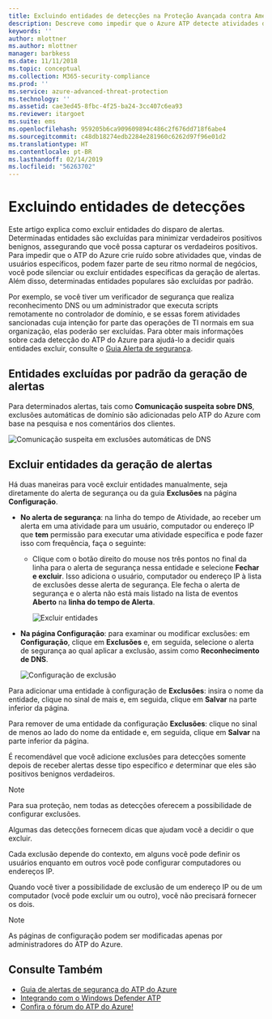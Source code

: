 ```yaml
---
title: Excluindo entidades de detecções na Proteção Avançada contra Ameaças do Azure | Microsoft Docs
description: Descreve como impedir que o Azure ATP detecte atividades de entidades específicas como suspeitas
keywords: ''
author: mlottner
ms.author: mlottner
manager: barbkess
ms.date: 11/11/2018
ms.topic: conceptual
ms.collection: M365-security-compliance
ms.prod: ''
ms.service: azure-advanced-threat-protection
ms.technology: ''
ms.assetid: cae3ed45-8fbc-4f25-ba24-3cc407c6ea93
ms.reviewer: itargoet
ms.suite: ems
ms.openlocfilehash: 959205b6ca909609894c486c2f676dd718f6abe4
ms.sourcegitcommit: c48db18274edb2284e281960c6262d97f96e01d2
ms.translationtype: HT
ms.contentlocale: pt-BR
ms.lasthandoff: 02/14/2019
ms.locfileid: "56263702"
---
```

# <a name="excluding-entities-from-detections"></a>Excluindo entidades de detecções
Este artigo explica como excluir entidades do disparo de alertas. Determinadas entidades são excluídas para minimizar verdadeiros positivos benignos, assegurando que você possa capturar os verdadeiros positivos. Para impedir que o ATP do Azure crie ruído sobre atividades que, vindas de usuários específicos, podem fazer parte de seu ritmo normal de negócios, você pode silenciar ou excluir entidades específicas da geração de alertas. Além disso, determinadas entidades populares são excluídas por padrão. 

Por exemplo, se você tiver um verificador de segurança que realiza reconhecimento DNS ou um administrador que executa scripts remotamente no controlador de domínio, e se essas forem atividades sancionadas cuja intenção for parte das operações de TI normais em sua organização, elas poderão ser excluídas. Para obter mais informações sobre cada detecção do ATP do Azure para ajudá-lo a decidir quais entidades excluir, consulte o [Guia Alerta de segurança](suspicious-activity-guide.md).

## <a name="entities-excluded-by-default-from-raising-alerts"></a>Entidades excluídas por padrão da geração de alertas
 Para determinados alertas, tais como **Comunicação suspeita sobre DNS**, exclusões automáticas de domínio são adicionadas pelo ATP do Azure com base na pesquisa e nos comentários dos clientes. 
 
![Comunicação suspeita em exclusões automáticas de DNS](./media/dns-auto-exclusions.png) 

## <a name="exclude-entities-from-raising-alerts"></a>Excluir entidades da geração de alertas

Há duas maneiras para você excluir entidades manualmente, seja diretamente do alerta de segurança ou da guia **Exclusões** na página **Configuração**. 

- **No alerta de segurança**: na linha do tempo de Atividade, ao receber um alerta em uma atividade para um usuário, computador ou endereço IP que **tem** permissão para executar uma atividade específica e pode fazer isso com frequência, faça o seguinte:
  - Clique com o botão direito do mouse nos três pontos no final da linha para o alerta de segurança nessa entidade e selecione **Fechar e excluir**. Isso adiciona o usuário, computador ou endereço IP à lista de exclusões desse alerta de segurança. Ele fecha o alerta de segurança e o alerta não está mais listado na lista de eventos **Aberto** na **linha do tempo de Alerta**.

    ![Excluir entidades](./media/exclude-in-sa.png)

- **Na página Configuração**:  para examinar ou modificar exclusões: em **Configuração**, clique em **Exclusões** e, em seguida, selecione o alerta de segurança ao qual aplicar a exclusão, assim como **Reconhecimento de DNS**.

    ![Configuração de exclusão](./media/exclusions.png)

Para adicionar uma entidade à configuração de **Exclusões**: insira o nome da entidade, clique no sinal de mais e, em seguida, clique em **Salvar** na parte inferior da página.

Para remover de uma entidade da configuração **Exclusões**: clique no sinal de menos ao lado do nome da entidade e, em seguida, clique em **Salvar** na parte inferior da página.

É recomendável que você adicione exclusões para detecções somente depois de receber alertas desse tipo específico *e* determinar que eles são positivos benignos verdadeiros. 

> [!NOTE]
> Para sua proteção, nem todas as detecções oferecem a possibilidade de configurar exclusões. 

Algumas das detecções fornecem dicas que ajudam você a decidir o que excluir. 

Cada exclusão depende do contexto, em alguns você pode definir os usuários enquanto em outros você pode configurar computadores ou endereços IP. 

Quando você tiver a possibilidade de exclusão de um endereço IP ou de um computador (você pode excluir um ou outro), você não precisará fornecer os dois.

> [!NOTE]
> As páginas de configuração podem ser modificadas apenas por administradores do ATP do Azure.


## <a name="see-also"></a>Consulte Também

- [Guia de alertas de segurança do ATP do Azure](suspicious-activity-guide.md)
- [Integrando com o Windows Defender ATP](integrate-wd-atp.md)
- [Confira o fórum do ATP do Azure!](https://aka.ms/azureatpcommunity)

